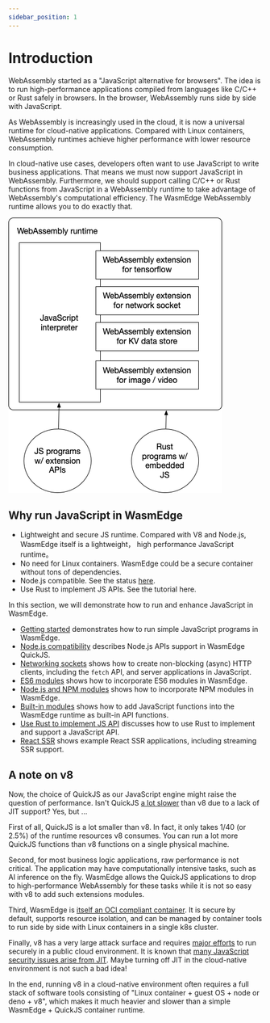 ```yaml
---
sidebar_position: 1
---
```


# Introduction

WebAssembly started as a "JavaScript alternative for browsers". The idea is to run high-performance applications compiled from languages like C/C++ or Rust safely in browsers. In the browser, WebAssembly runs side by side with JavaScript.

As WebAssembly is increasingly used in the cloud, it is now a universal runtime for cloud-native applications. Compared with Linux containers, WebAssembly runtimes achieve higher performance with lower resource consumption.

In cloud-native use cases, developers often want to use JavaScript to write business applications. That means we must now support JavaScript in WebAssembly. Furthermore, we should support calling C/C++ or Rust functions from JavaScript in a WebAssembly runtime to take advantage of WebAssembly's computational efficiency. The WasmEdge WebAssembly runtime allows you to do exactly that.

![javascript](javascript.png)

## Why run JavaScript in WasmEdge

- Lightweight and secure JS runtime. Compared with V8 and Node.js, WasmEdge itself is a lightweight， high performance JavaScript runtime。
- No need for Linux containers. WasmEdge could be a secure container without tons of dependencies.
- Node.js compatible. See the status [here](https://github.com/WasmEdge/WasmEdge/issues/1535).
- Use Rust to implement JS APIs. See the tutorial here.

In this section, we will demonstrate how to run and enhance JavaScript in WasmEdge.

- [Getting started](hello_world) demonstrates how to run simple JavaScript programs in WasmEdge.
- [Node.js compatibility](nodejs) describes Node.js APIs support in WasmEdge QuickJS.
- [Networking sockets](networking) shows how to create non-blocking (async) HTTP clients, including the `fetch` API, and server applications in JavaScript.
- [ES6 modules](es6) shows how to incorporate ES6 modules in WasmEdge.
- [Node.js and NPM modules](npm) shows how to incorporate NPM modules in WasmEdge.
- [Built-in modules](modules) shows how to add JavaScript functions into the WasmEdge runtime as built-in API functions.
- [Use Rust to implement JS API](rust) discusses how to use Rust to implement and support a JavaScript API.
- [React SSR](ssr) shows example React SSR applications, including streaming SSR support.

## A note on v8

Now, the choice of QuickJS as our JavaScript engine might raise the question of performance. Isn't QuickJS [a lot slower](https://bellard.org/quickjs/bench.html) than v8 due to a lack of JIT support? Yes, but ...

First of all, QuickJS is a lot smaller than v8. In fact, it only takes 1/40 (or 2.5%) of the runtime resources v8 consumes. You can run a lot more QuickJS functions than v8 functions on a single physical machine.

Second, for most business logic applications, raw performance is not critical. The application may have computationally intensive tasks, such as AI inference on the fly. WasmEdge allows the QuickJS applications to drop to high-performance WebAssembly for these tasks while it is not so easy with v8 to add such extensions modules.

Third, WasmEdge is [itself an OCI compliant container](../deploy/intro). It is secure by default, supports resource isolation, and can be managed by container tools to run side by side with Linux containers in a single k8s cluster.

Finally, v8 has a very large attack surface and requires [major efforts](https://blog.cloudflare.com/mitigating-spectre-and-other-security-threats-the-cloudflare-workers-security-model/) to run securely in a public cloud environment. It is known that [many JavaScript security issues arise from JIT](https://www.theregister.com/2021/08/06/edge_super_duper_security_mode/). Maybe turning off JIT in the cloud-native environment is not such a bad idea!

In the end, running v8 in a cloud-native environment often requires a full stack of software tools consisting of "Linux container + guest OS + node or deno + v8", which makes it much heavier and slower than a simple WasmEdge + QuickJS container runtime.
